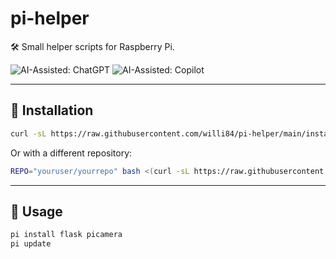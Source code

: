 # pi-helper

🛠️ Small helper scripts for Raspberry Pi.

![AI-Assisted: ChatGPT](https://img.shields.io/badge/AI--Assisted-ChatGPT-blueviolet?logo=openai&logoColor=white)
![AI-Assisted: Copilot](https://img.shields.io/badge/AI--Assisted-GitHub%20Copilot-blue?logo=github&logoColor=white)


---

## 🧪 Installation

```bash
curl -sL https://raw.githubusercontent.com/willi84/pi-helper/main/install.sh | bash
```

Or with a different repository:

```bash
REPO="youruser/yourrepo" bash <(curl -sL https://raw.githubusercontent.com/youruser/yourrepo/main/install.sh)
```

---

## 🚀 Usage

```bash
pi install flask picamera
pi update
```
